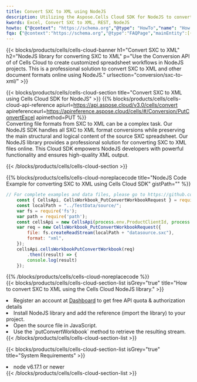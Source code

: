 ```yaml
---
title: Convert SXC to XML using NodeJS 
description: Utilizing the Aspose.Cells Cloud SDK for NodeJS to convert a SXC format file to a XML format file. 
kwords: Excel, Convert SXC to XML, REST, NodeJS
howto: {"@context": "https://schema.org","@type": "HowTo","name": "How to convert SXC to XML using the Cells Cloud NodeJS library.","description": "How to convert SXC to XML using the Cells Cloud NodeJS library.","image": {"@type": "ImageObject"},"url": "/nodejs/conversion/sxc-to-xml/","step": [{ "@type": "HowToStep","name": "How to convert SXC to XML using the Cells Cloud NodeJS library. step 1", "image": {"@type": "ImageObject",},"url": "/nodejs/conversion/sxc-to-xml/","text": "Register an account at <a href='https://dashboard.aspose.cloud/'>Dashboard</a> to get free API quota & authorization details",},{ "@type": "HowToStep","name": "How to convert SXC to XML using the Cells Cloud NodeJS library. step 1", "image": {"@type": "ImageObject",},"url": "/nodejs/conversion/sxc-to-xml/","text": "Install NodeJS library and add the reference (import the library) to your project.",},{ "@type": "HowToStep","name": "How to convert SXC to XML using the Cells Cloud NodeJS library. step 1", "image": {"@type": "ImageObject",},"url": "/nodejs/conversion/sxc-to-xml/","text": "Open the source file in JavaScript.",},{ "@type": "HowToStep","name": "How to convert SXC to XML using the Cells Cloud NodeJS library. step 1", "image": {"@type": "ImageObject",},"url": "/nodejs/conversion/sxc-to-xml/","text": "Use the `putConvertWorkbook` method to retrieve the resulting stream.",}, ],"supply": {"@type": "HowToSupply","name": "document"},"tool": [{"@type": "HowToTool","name": "Visual Studio, Visual Studio Code, WebStorm"},{"@type": "HowToTool","name": "Aspose Cells"}],"totalTime": "PT6M"}
fqa: {"@context":"https://schema.org","@type":"FAQPage","mainEntity":[{"@type":"Question","name":"Why convert file formats in C# using REST API?","acceptedAnswer":{"@type":"Answer","text":"Documents are encoded in many ways, and some files may be incompatible with the software you use. To open and read such files, just convert them to appropriate file formats.<br/><ol><li>Install .NET SDK and add the reference (import the library) to your project.</li><li>Open the source file in C# using REST API.</li><li>Call the PutConvertWorkbookRequest() method, passing an output filename with required extension.</li><li>Get the result of conversion as a separate file.</li></ol>"}},{"@type":"Question","name":"What file formats can I convert with your C# library?","acceptedAnswer":{"@type":"Answer","text":"We support a variety of file formats for conversion using .NET library, including XLSX, Excel, xls , PDF, CSV, HTML, Markdown, XML, PNG, JPG, TIFF, Json, TXT and many more."}},{"@type":"Question","name":"What is the maximum allowed file size for conversion using this .NET library?","acceptedAnswer":{"@type":"Answer","text":"There are no file size limits for format conversions using .NET library."}}]}
---
```



{{< blocks/products/cells/cells-cloud-banner h1="Convert SXC to XML" h2="NodeJS library for converting SXC to XML" p="Use the Conversion API of of Cells Cloud to create customized spreadsheet workflows in NodeJS projects. This is a professional solution to convert SXC to XML and other document formats online using NodeJS." urlsection="conversion/sxc-to-xml/" >}}

{{< blocks/products/cells/cells-cloud-section  title="Convert SXC to XML using Cells Cloud SDK for NodeJS" >}}
{{% blocks/products/cells/cells-cloud-api-reference  apiurl=https://api.aspose.cloud/v3.0/cells/convert  apireferenceurl=https://apireference.aspose.cloud/cells/#/Conversion/PutConvertExcel  apimethod=PUT %}}
<br/>
Converting file formats from SXC to XML can be a complex task. Our NodeJS SDK handles all SXC to XML format conversions while preserving the main structural and logical content of the source SXC spreadsheet. Our NodeJS library provides a professional solution for converting SXC to XML files online. This Cloud SDK empowers NodeJS developers with powerful functionality and ensures high-quality XML output.

{{< /blocks/products/cells/cells-cloud-section >}}

{{% blocks/products/cells/cells-cloud-noreplacecode title="NodeJS Code Example for converting SXC to XML using Cells Cloud SDK" gistPath="" %}}
 
```js
// For complete examples and data files, please go to https://github.com/aspose-cells-cloud/aspose-cells-cloud-node/
    const { CellsApi, CellsWorkbook_PutConvertWorkbookRequest } = require("asposecellscloud");
    const localPath = "../TestData/source/";
    var fs = require('fs');
    var path = require('path');
    const cellsApi = new CellsApi(process.env.ProductClientId, process.env.ProductClientSecret);
    var req = new CellsWorkbook_PutConvertWorkbookRequest({
        file: fs.createReadStream(localPath + "datasource.sxc"),
        format: "xml",
    });
    cellsApi.cellsWorkbookPutConvertWorkbook(req)
        .then((result) => {
        console.log(result)
    });
```
 
{{% /blocks/products/cells/cells-cloud-noreplacecode  %}}
<br/>
{{< blocks/products/cells/cells-cloud-section-list isGrey="true"  title="How to convert SXC to XML using the Cells Cloud NodeJS library." >}}
<li>Register an account at <a href="https://dashboard.aspose.cloud/">Dashboard</a> to get free API quota & authorization details</li>
<li>Install NodeJS library and add the reference (import the library) to your project.</li>
<li>Open the source file in JavaScript.</li>
<li>Use the `putConvertWorkbook` method to retrieve the resulting stream.</li>
{{< /blocks/products/cells/cells-cloud-section-list >}}

{{< blocks/products/cells/cells-cloud-section-list isGrey="true"  title="System Requirements" >}}
<li>node v6.17.1 or newer</li>
{{< /blocks/products/cells/cells-cloud-section-list >}}
